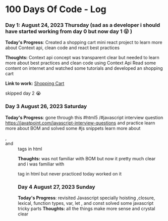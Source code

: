 # 100 Days Of Code - Log

### Day 1: August 24, 2023 Thursday (sad as a developer i should have started working from day 0 but now day 1 😜 )

**Today's Progress**: Created a shopping cart mini react project to learn more about Context api, clean code and react best practices

**Thoughts:** Context api concept was transparent clear but needed to learn more about best practices and clean code using Context Api
Read some content on internet and watched some tutorials and developed an shopping cart

**Link to work:** [Shopping Cart](https://github.com/MaryRichelle/React-mini-projects/tree/main/shopping-cart)

skipped day 2 😭

### Day 3 August 26, 2023 Saturday

**Today's Progress**: gone through this #html5 /#javascript    interview question <https://javatpoint.com/javascript-interview-questions> and practice
learn more about BOM and solved some #js snippets
 learn more about <dl>, <dt> and <dd> tags in html

 **Thoughts:** was not familiar with BOM but now it pretty much clear and i was familiar with <dl> tag in html but never practiced today worked on it

### Day 4 August 27, 2023 Sunday

**Today's Progress**:
 revisited Javascript specially hoisting ,closure, lexical, function types, var, let , and  const solved some  javascript tricky parts 
**Thoughts:** all the things make more sense and crystal clear 
